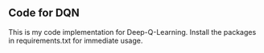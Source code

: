 ## Code for DQN
This is my code implementation for Deep-Q-Learning. Install the packages in requirements.txt for immediate usage.


